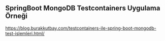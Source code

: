 ## SpringBoot MongoDB Testcontainers Uygulama Örneği 

https://blog.burakkutbay.com/testcontainers-ile-spring-boot-mongodb-test-islemleri.html/
